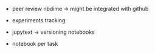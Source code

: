 
- peer review nbdime -> might be integrated with github

- experiments tracking
- jupytext -> versioning notebooks
- notebook per task
